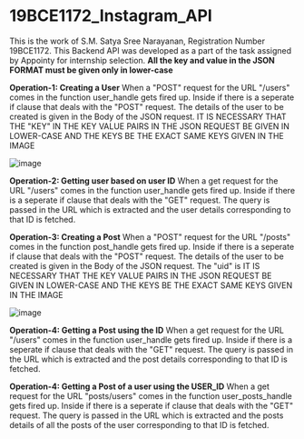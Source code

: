 # 19BCE1172_Instagram_API<br>
This is the work of S.M. Satya Sree Narayanan, Registration Number 19BCE1172. This Backend API was developed as a part of the task assigned by Appointy for internship selection.
**All the key and value in the JSON FORMAT must be given only in lower-case**

**Operation-1: Creating a User**
When a "POST" request for the URL "/users" comes in the function user_handle gets fired up. Inside if there is a seperate if clause that deals with the "POST" request. The details of the user to be created is given in the Body of the JSON request. IT IS NECESSARY THAT THE "KEY" IN THE KEY VALUE PAIRS IN THE JSON REQUEST BE GIVEN IN LOWER-CASE AND THE KEYS BE THE EXACT SAME KEYS  GIVEN IN THE IMAGE 

![image](https://user-images.githubusercontent.com/68813690/136667778-8bb3448b-39af-4eab-bcb0-c4bc867b15fd.png)

**Operation-2: Getting user based on user ID**
When a get request for the URL "/users" comes in the function user_handle gets fired up. Inside if there is a seperate if clause that deals with the "GET" request. The query is passed in the URL which is extracted and the user details corresponding to that ID is fetched. 

**Operation-3: Creating a Post**
When a "POST" request for the URL "/posts" comes in the function post_handle gets fired up. Inside if there is a seperate if clause that deals with the "POST" request. The details of the user to be created is given in the Body of the JSON request. The "uid" is IT IS NECESSARY THAT THE KEY VALUE PAIRS IN THE JSON REQUEST BE GIVEN IN LOWER-CASE AND THE KEYS BE THE EXACT SAME KEYS  GIVEN IN THE IMAGE 

![image](https://user-images.githubusercontent.com/68813690/136668161-0b79ecf1-b1bf-4305-8703-740cb8898225.png)


**Operation-4: Getting a Post using the ID**
When a get request for the URL "/users" comes in the function user_handle gets fired up. Inside if there is a seperate if clause that deals with the "GET" request. The query is passed in the URL which is extracted and the post details corresponding to that ID is fetched. 

**Operation-4: Getting a Post of a user using the USER_ID**
When a get request for the URL "posts/users" comes in the function user_posts_handle gets fired up. Inside if there is a seperate if clause that deals with the "GET" request. The query is passed in the URL which is extracted and the posts details of all the posts of the user corresponding to that ID is fetched. 
